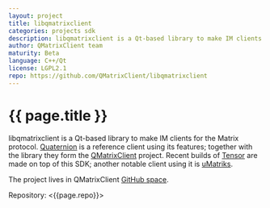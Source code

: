 ```yaml
---
layout: project
title: libqmatrixclient
categories: projects sdk
description: libqmatrixclient is a Qt-based library to make IM clients for the Matrix protocol.
author: QMatrixClient team
maturity: Beta
language: C++/Qt
license: LGPL2.1
repo: https://github.com/QMatrixClient/libqmatrixclient
---
```


# {{ page.title }}
libqmatrixclient is a Qt-based library to make IM clients for the Matrix protocol. [Quaternion](https://matrix.org/docs/projects/client/quaternion.html) is a reference client using its features; together with the library they form the [QMatrixClient](https://github.com/QMatrixClient) project. Recent builds of [Tensor](https://matrix.org/docs/projects/client/tensor.html) are made on top of this SDK; another notable client using it is [uMatriks](https://github.com/LarreaMikel/uMatriks).

The project lives in QMatrixClient [GitHub space](https://github.com/QMatrixClient/libqmatrixclient).

Repository: <{{page.repo}}>
